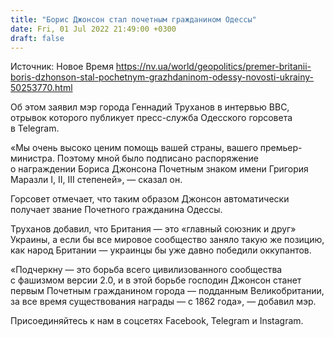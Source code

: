 ```yaml
---
title: "Борис Джонсон стал почетным гражданином Одессы"
date: Fri, 01 Jul 2022 21:49:00 +0300
draft: false
---
```

Источник: Новое Время https://nv.ua/world/geopolitics/premer-britanii-boris-dzhonson-stal-pochetnym-grazhdaninom-odessy-novosti-ukrainy-50253770.html


Об этом заявил мэр города Геннадий Труханов в интервью ВВС, отрывок которого публикует пресс-служба Одесского горсовета в Telegram.

«Мы очень высоко ценим помощь вашей страны, вашего премьер-министра. Поэтому мной было подписано распоряжение о награждении Бориса Джонсона Почетным знаком имени Григория Маразли І, ІІ, ІІІ степеней», — сказал он. 

Горсовет отмечает, что таким образом Джонсон автоматически получает звание Почетного гражданина Одессы. 

Труханов добавил, что Британия — это «главный союзник и друг» Украины, а если бы все мировое сообщество заняло такую же позицию, как народ Британии — украинцы бы уже давно победили оккупантов. 

«Подчеркну — это борьба всего цивилизованного сообщества с фашизмом версии 2.0, и в этой борьбе господин Джонсон станет первым Почетным гражданином города — подданным Великобритании, за все время существования награды — с 1862 года», — добавил мэр.

Присоединяйтесь к нам в соцсетях Facebook, Telegram и Instagram.
